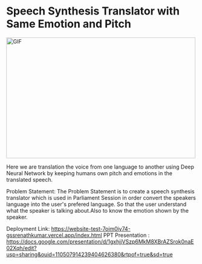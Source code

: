 # Speech Synthesis Translator with Same Emotion and Pitch

<img class="align" align="center" alt="GIF" src="https://github.com/abhisheknaiidu/abhisheknaiidu/blob/master/code.gif?raw=true" width="500" height="320" />
<br>


<p> Here we are translation the voice from one language to another using Deep Neural Network by keeping humans own pitch and emotions in the translated speech.</p>

<p> Problem Statement: The Problem Statement is to create a speech synthesis translator which is used in Parliament Session in order convert the speakers language into the user's prefered language. So that the user understand what the speaker is talking about.Also to know the emotion shown by the speaker.
  
  Deployment Link: https://website-test-7oim0iy74-gssrenathkumar.vercel.app/index.html
  PPT Presentation : https://docs.google.com/presentation/d/1gxhjjVSzp6MkM8XBrAZSrok0naE02Xqh/edit?usp=sharing&ouid=110507914239404626380&rtpof=true&sd=true
